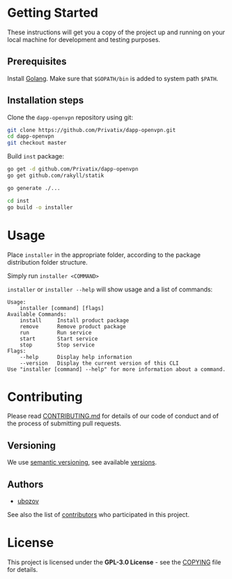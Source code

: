 # Getting Started

These instructions will get you a copy of the project up and running on your local machine for development and testing purposes.

## Prerequisites

Install [Golang](https://golang.org/doc/install). Make sure that `$GOPATH/bin` is added to system path `$PATH`.

## Installation steps

Clone the `dapp-openvpn` repository using git:

```bash
git clone https://github.com/Privatix/dapp-openvpn.git
cd dapp-openvpn
git checkout master
```

Build `inst` package:

```bash
go get -d github.com/Privatix/dapp-openvpn
go get github.com/rakyll/statik

go generate ./...

cd inst
go build -o installer
```

# Usage

Place `installer` in the appropriate folder, according to the package distribution folder structure.

Simply run `installer <COMMAND>`

`installer` or `installer --help` will show usage and a list of commands:

```
Usage:
	installer [command] [flags]
Available Commands:
	install		Install product package
	remove		Remove product package
	run			Run service
	start		Start service
	stop		Stop service
Flags:
	--help		Display help information
	--version	Display the current version of this CLI
Use "installer [command] --help" for more information about a command.
 ```

# Contributing

Please read [CONTRIBUTING.md](CONTRIBUTING.md) for details of our code of conduct and of the process of submitting pull requests.

## Versioning

We use [semantic versioning](http://semver.org/), see available [versions](https://github.com/Privatix/dappctrl/tags).

## Authors

* [ubozov](https://github.com/ubozov)

See also the list of [contributors](https://github.com/Privatix/dapp-openvpn/contributors) who participated in this project.

# License

This project is licensed under the **GPL-3.0 License** - see the [COPYING](COPYING) file for details.
